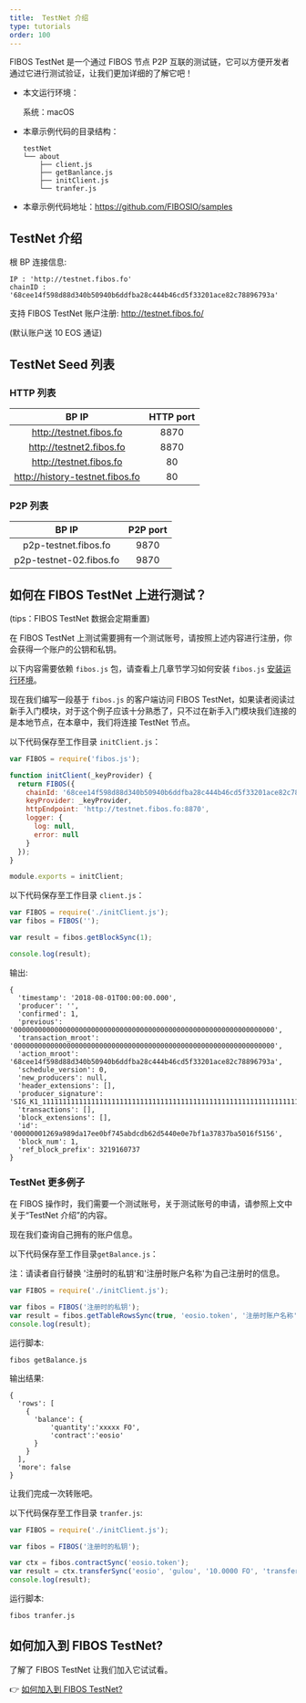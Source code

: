 ```yaml
---
title:  TestNet 介绍
type: tutorials
order: 100
---
```


FIBOS TestNet 是一个通过 FIBOS 节点 P2P 互联的测试链，它可以方便开发者通过它进行测试验证，让我们更加详细的了解它吧！

- 本文运行环境：

  系统：macOS

- 本章示例代码的目录结构：

  ```
  testNet
  └── about
      ├── client.js
      ├── getBanlance.js
      ├── initClient.js
      └── tranfer.js
  ```

- 本章示例代码地址：https://github.com/FIBOSIO/samples

## TestNet 介绍

根 BP 连接信息: 

```
IP : 'http://testnet.fibos.fo'
chainID : '68cee14f598d88d340b50940b6ddfba28c444b46cd5f33201ace82c78896793a'
```

支持 FIBOS TestNet 账户注册: <http://testnet.fibos.fo/>

(默认账户送 10 EOS 通证)

## TestNet Seed 列表

### HTTP 列表

| BP IP  | HTTP port |
|:---------------:| :-------------:|
| http://testnet.fibos.fo |       8870 |
| http://testnet2.fibos.fo|       8870 |
| http://testnet.fibos.fo |         80 |
| http://history-testnet.fibos.fo|      80 |

### P2P 列表
| BP IP  | P2P port |
|:---------------:| :-------------:|
| p2p-testnet.fibos.fo |  9870 |
| p2p-testnet-02.fibos.fo        |  9870 |

## 如何在 FIBOS TestNet 上进行测试？

(tips：FIBOS TestNet 数据会定期重置)

在 FIBOS TestNet 上测试需要拥有一个测试账号，请按照上述内容进行注册，你会获得一个账户的公钥和私钥。

以下内容需要依赖 `fibos.js` 包，请查看上几章节学习如何安装 `fibos.js` [安装运行环境](../installation/installation.html)。

现在我们编写一段基于 `fibos.js` 的客户端访问 FIBOS TestNet，如果读者阅读过新手入门模块，对于这个例子应该十分熟悉了，只不过在新手入门模块我们连接的是本地节点，在本章中，我们将连接 TestNet 节点。

以下代码保存至工作目录 `initClient.js`：

```javascript
var FIBOS = require('fibos.js');

function initClient(_keyProvider) {
  return FIBOS({
    chainId: '68cee14f598d88d340b50940b6ddfba28c444b46cd5f33201ace82c78896793a',
    keyProvider: _keyProvider,
    httpEndpoint: 'http://testnet.fibos.fo:8870',
    logger: {
      log: null,
      error: null
    }
  });
}

module.exports = initClient;
```

以下代码保存至工作目录 `client.js`：

```javascript
var FIBOS = require('./initClient.js');
var fibos = FIBOS('');

var result = fibos.getBlockSync(1);

console.log(result);
```

输出:

```
{
  'timestamp': '2018-08-01T00:00:00.000',
  'producer': '',
  'confirmed': 1,
  'previous': '0000000000000000000000000000000000000000000000000000000000000000',
  'transaction_mroot': '0000000000000000000000000000000000000000000000000000000000000000',
  'action_mroot': '68cee14f598d88d340b50940b6ddfba28c444b46cd5f33201ace82c78896793a',
  'schedule_version': 0,
  'new_producers': null,
  'header_extensions': [],
  'producer_signature': 'SIG_K1_111111111111111111111111111111111111111111111111111111111111111116uk5ne',
  'transactions': [],
  'block_extensions': [],
  'id': '00000001269a989da17ee0bf745abdcdb62d5440e0e7bf1a37837ba5016f5156',
  'block_num': 1,
  'ref_block_prefix': 3219160737
}
```

### TestNet 更多例子

在 FIBOS 操作时，我们需要一个测试账号，关于测试账号的申请，请参照上文中关于“TestNet 介绍”的内容。

现在我们查询自己拥有的账户信息。

以下代码保存至工作目录`getBalance.js`：

注：请读者自行替换 '注册时的私钥'和'注册时账户名称'为自己注册时的信息。

```javascript
var FIBOS = require('./initClient.js');

var fibos = FIBOS('注册时的私钥');
var result = fibos.getTableRowsSync(true, 'eosio.token', '注册时账户名称', 'accounts')
console.log(result);
```

运行脚本:

```
fibos getBalance.js
```

输出结果:

```
{
  'rows': [
    {
      'balance': {
          'quantity':'xxxxx FO',
          'contract':'eosio'
      }
    }
  ],
  'more': false
}
```

让我们完成一次转账吧。

以下代码保存至工作目录 `tranfer.js`:

```javascript
var FIBOS = require('./initClient.js');

var fibos = FIBOS('注册时的私钥');

var ctx = fibos.contractSync('eosio.token');
var result = ctx.transferSync('eosio', 'gulou', '10.0000 FO', 'transfer');
console.log(result);
```

运行脚本:

```
fibos tranfer.js
```


## 如何加入到 FIBOS TestNet?

了解了 FIBOS TestNet 让我们加入它试试看。

👉 [如何加入到 FIBOS TestNet?](jointestnet.html)